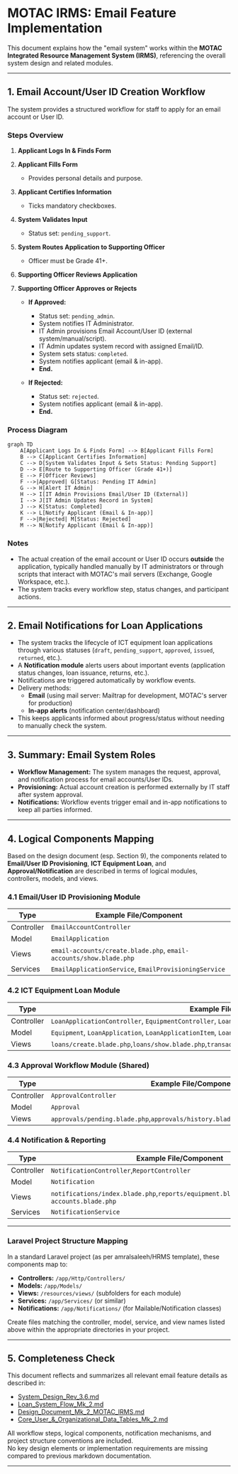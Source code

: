 # MOTAC IRMS: Email Feature Implementation

This document explains how the "email system" works within the **MOTAC Integrated Resource Management System (IRMS)**, referencing the overall system design and related modules.

---

## 1. Email Account/User ID Creation Workflow

The system provides a structured workflow for staff to apply for an email account or User ID.

### Steps Overview

1. **Applicant Logs In & Finds Form**
2. **Applicant Fills Form**  
   - Provides personal details and purpose.
3. **Applicant Certifies Information**  
   - Ticks mandatory checkboxes.
4. **System Validates Input**  
   - Status set: `pending_support`.
5. **System Routes Application to Supporting Officer**  
   - Officer must be Grade 41+.
6. **Supporting Officer Reviews Application**
7. **Supporting Officer Approves or Rejects**

   - **If Approved:**
     - Status set: `pending_admin`.
     - System notifies IT Administrator.
     - IT Admin provisions Email Account/User ID (external system/manual/script).
     - IT Admin updates system record with assigned Email/ID.
     - System sets status: `completed`.
     - System notifies applicant (email & in-app).
     - **End.**

   - **If Rejected:**
     - Status set: `rejected`.
     - System notifies applicant (email & in-app).
     - **End.**

### Process Diagram

```mermaid
graph TD
    A[Applicant Logs In & Finds Form] --> B[Applicant Fills Form]
    B --> C[Applicant Certifies Information]
    C --> D[System Validates Input & Sets Status: Pending Support]
    D --> E[Route to Supporting Officer (Grade 41+)]
    E --> F[Officer Reviews]
    F -->|Approved| G[Status: Pending IT Admin]
    G --> H[Alert IT Admin]
    H --> I[IT Admin Provisions Email/User ID (External)]
    I --> J[IT Admin Updates Record in System]
    J --> K[Status: Completed]
    K --> L[Notify Applicant (Email & In-app)]
    F -->|Rejected| M[Status: Rejected]
    M --> N[Notify Applicant (Email & In-app)]
```

### Notes

- The actual creation of the email account or User ID occurs **outside** the application, typically handled manually by IT administrators or through scripts that interact with MOTAC's mail servers (Exchange, Google Workspace, etc.).
- The system tracks every workflow step, status changes, and participant actions.

---

## 2. Email Notifications for Loan Applications

- The system tracks the lifecycle of ICT equipment loan applications through various statuses (`draft`, `pending_support`, `approved`, `issued`, `returned`, etc.).
- A **Notification module** alerts users about important events (application status changes, loan issuance, returns, etc.).
- Notifications are triggered automatically by workflow events.
- Delivery methods:
  - **Email** (using mail server: Mailtrap for development, MOTAC's server for production)
  - **In-app alerts** (notification center/dashboard)
- This keeps applicants informed about progress/status without needing to manually check the system.

---

## 3. Summary: Email System Roles

- **Workflow Management:** The system manages the request, approval, and notification process for email accounts/User IDs.
- **Provisioning:** Actual account creation is performed externally by IT staff after system approval.
- **Notifications:** Workflow events trigger email and in-app notifications to keep all parties informed.

---

## 4. Logical Components Mapping

Based on the design document (esp. Section 9), the components related to **Email/User ID Provisioning**, **ICT Equipment Loan**, and **Approval/Notification** are described in terms of logical modules, controllers, models, and views.

### 4.1 Email/User ID Provisioning Module

| Type        | Example File/Component                       |
|-------------|---------------------------------------------|
| Controller  | `EmailAccountController`                    |
| Model       | `EmailApplication`                          |
| Views       | `email-accounts/create.blade.php`, `email-accounts/show.blade.php` |
| Services    | `EmailApplicationService`, `EmailProvisioningService`                |

### 4.2 ICT Equipment Loan Module

| Type        | Example File/Component                       |
|-------------|---------------------------------------------|
| Controller  | `LoanApplicationController`, `EquipmentController`, `LoanTransactionController` |
| Model       | `Equipment`, `LoanApplication`, `LoanApplicationItem`, `LoanTransaction`      |
| Views       | `loans/create.blade.php`,`loans/show.blade.php`,`transactions/issue.blade.php`,`transactions/return.blade.php` |

### 4.3 Approval Workflow Module (Shared)

| Type        | Example File/Component       |
|-------------|-----------------------------|
| Controller  | `ApprovalController`         |
| Model       | `Approval`                  |
| Views       | `approvals/pending.blade.php`,`approvals/history.blade.php`,`approvals/show.blade.php` |

### 4.4 Notification & Reporting

| Type        | Example File/Component                       |
|-------------|---------------------------------------------|
| Controller  | `NotificationController`,`ReportController` |
| Model       | `Notification`                              |
| Views       | `notifications/index.blade.php`,`reports/equipment.blade.php`,`reports/email-accounts.blade.php` |
| Services    | `NotificationService`                       |

---

### Laravel Project Structure Mapping

In a standard Laravel project (as per amralsaleeh/HRMS template), these components map to:

- **Controllers:** `/app/Http/Controllers/`
- **Models:** `/app/Models/`
- **Views:** `/resources/views/` (subfolders for each module)
- **Services:** `/app/Services/` (or similar)
- **Notifications:** `/app/Notifications/` (for Mailable/Notification classes)

Create files matching the controller, model, service, and view names listed above within the appropriate directories in your project.

---

## 5. Completeness Check

This document reflects and summarizes all relevant email feature details as described in:

- [System_Design_Rev_3.6.md](System_Design_Rev_3.6.md)
- [Loan_System_Flow_Mk_2.md](Loan_System_Flow_Mk_2.md)
- [Design_Document_Mk_2_MOTAC_IRMS.md](Design_Document_Mk_2_MOTAC_IRMS.md)
- [Core_User_&_Organizational_Data_Tables_Mk_2.md](Core_User_&_Organizational_Data_Tables_Mk_2.md)

All workflow steps, logical components, notification mechanisms, and project structure conventions are included.  
No key design elements or implementation requirements are missing compared to previous markdown documentation.

---
